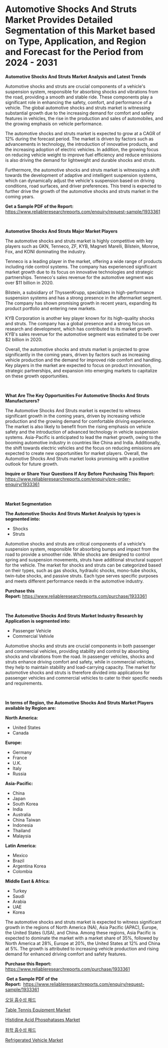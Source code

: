 <p><h1>Automotive Shocks And Struts Market Provides Detailed Segmentation of this Market based on Type, Application, and Region and Forecast for the Period from 2024 - 2031</h1></p><p><strong>Automotive Shocks And Struts Market Analysis and Latest Trends</strong></p>
<p><p>Automotive shocks and struts are crucial components of a vehicle's suspension system, responsible for absorbing shocks and vibrations from the road, providing a smooth and stable ride. These components play a significant role in enhancing the safety, comfort, and performance of a vehicle. The global automotive shocks and struts market is witnessing substantial growth due to the increasing demand for comfort and safety features in vehicles, the rise in the production and sales of automobiles, and the growing emphasis on vehicle performance.</p><p>The automotive shocks and struts market is expected to grow at a CAGR of 12% during the forecast period. The market is driven by factors such as advancements in technology, the introduction of innovative products, and the increasing adoption of electric vehicles. In addition, the growing focus on reducing vehicle weight to improve fuel efficiency and reduce emissions is also driving the demand for lightweight and durable shocks and struts.</p><p>Furthermore, the automotive shocks and struts market is witnessing a shift towards the development of adaptive and intelligent suspension systems, which can dynamically adjust the vehicle's suspension based on driving conditions, road surfaces, and driver preferences. This trend is expected to further drive the growth of the automotive shocks and struts market in the coming years.</p></p>
<p><strong>Get a Sample PDF of the Report:&nbsp;</strong> <a href="https://www.reliableresearchreports.com/enquiry/request-sample/1933361">https://www.reliableresearchreports.com/enquiry/request-sample/1933361</a></p>
<p>&nbsp;</p>
<p><strong>Automotive Shocks And Struts Major Market Players</strong></p>
<p><p>The automotive shocks and struts market is highly competitive with key players such as GKN, Tenneco, ZF, KYB, Magneti Marelli, Bilstein, Monroe, Fox, and KONI dominating the industry. </p><p>Tenneco is a leading player in the market, offering a wide range of products including ride control systems. The company has experienced significant market growth due to its focus on innovative technologies and strategic partnerships. Tenneco's sales revenue for the automotive segment was over $11 billion in 2020.</p><p>Bilstein, a subsidiary of ThyssenKrupp, specializes in high-performance suspension systems and has a strong presence in the aftermarket segment. The company has shown promising growth in recent years, expanding its product portfolio and entering new markets. </p><p>KYB Corporation is another key player known for its high-quality shocks and struts. The company has a global presence and a strong focus on research and development, which has contributed to its market growth. KYB's sales revenue for the automotive segment was estimated to be over $2 billion in 2020.</p><p>Overall, the automotive shocks and struts market is projected to grow significantly in the coming years, driven by factors such as increasing vehicle production and the demand for improved ride comfort and handling. Key players in the market are expected to focus on product innovation, strategic partnerships, and expansion into emerging markets to capitalize on these growth opportunities.</p></p>
<p>&nbsp;</p>
<p><strong>What Are The Key Opportunities For Automotive Shocks And Struts Manufacturers?</strong></p>
<p><p>The Automotive Shocks And Struts market is expected to witness significant growth in the coming years, driven by increasing vehicle production and the growing demand for comfortable driving experience. The market is also likely to benefit from the rising emphasis on vehicle safety and the introduction of advanced technology in vehicle suspension systems. Asia-Pacific is anticipated to lead the market growth, owing to the booming automotive industry in countries like China and India. Additionally, the shift towards electric vehicles and the focus on reducing emissions are expected to create new opportunities for market players. Overall, the Automotive Shocks And Struts market looks promising with a positive outlook for future growth.</p></p>
<p><strong>Inquire or Share Your Questions If Any Before Purchasing This Report:</strong> <a href="https://www.reliableresearchreports.com/enquiry/pre-order-enquiry/1933361">https://www.reliableresearchreports.com/enquiry/pre-order-enquiry/1933361</a></p>
<p>&nbsp;</p>
<p><strong>Market Segmentation</strong></p>
<p><strong>The Automotive Shocks And Struts Market Analysis by types is segmented into:</strong></p>
<p><ul><li>Shocks</li><li>Struts</li></ul></p>
<p><p>Automotive shocks and struts are critical components of a vehicle's suspension system, responsible for absorbing bumps and impact from the road to provide a smoother ride. While shocks are designed to control spring and suspension movements, struts have additional structural support for the vehicle. The market for shocks and struts can be categorized based on their types, such as gas shocks, hydraulic shocks, mono-tube shocks, twin-tube shocks, and passive struts. Each type serves specific purposes and meets different performance needs in the automotive industry.</p></p>
<p><strong>Purchase this Report:&nbsp;</strong><a href="https://www.reliableresearchreports.com/purchase/1933361">https://www.reliableresearchreports.com/purchase/1933361</a></p>
<p>&nbsp;</p>
<p><strong>The Automotive Shocks And Struts Market Industry Research by Application is segmented into:</strong></p>
<p><ul><li>Passenger Vehicle</li><li>Commercial Vehivle</li></ul></p>
<p><p>Automotive shocks and struts are crucial components in both passenger and commercial vehicles, providing stability and control by absorbing shocks and vibrations from the road. In passenger vehicles, shocks and struts enhance driving comfort and safety, while in commercial vehicles, they help to maintain stability and load-carrying capacity. The market for automotive shocks and struts is therefore divided into applications for passenger vehicles and commercial vehicles to cater to their specific needs and requirements.</p></p>
<p>&nbsp;</p>
<p><strong>In terms of Region, the Automotive Shocks And Struts Market Players available by Region are:</strong></p>
<p>
    <p> <strong> North America: </strong>
        <ul>
            <li>United States</li>
            <li>Canada</li>
        </ul>
        </p> 
    <p> <strong> Europe: </strong>
        <ul>
            <li>Germany</li>
            <li>France</li>
            <li>U.K.</li>
            <li>Italy</li>
            <li>Russia</li>
        </ul>
        </p> 
    <p> <strong> Asia-Pacific: </strong>
        <ul>
            <li>China</li>
            <li>Japan</li>
            <li>South Korea</li>
            <li>India</li>
            <li>Australia</li>
            <li>China Taiwan</li>
            <li>Indonesia</li>
            <li>Thailand</li>
            <li>Malaysia</li>
        </ul>
        </p> 
    <p> <strong> Latin America: </strong>
        <ul>
            <li>Mexico</li>
            <li>Brazil</li>
            <li>Argentina Korea</li>
            <li>Colombia</li>
        </ul>
        </p> 
    <p> <strong> Middle East & Africa: </strong>
        <ul>
            <li>Turkey</li>
            <li>Saudi</li>
            <li>Arabia</li>
            <li>UAE</li>
            <li>Korea</li>
        </ul>
    </p>
    </p>
<p><p>The automotive shocks and struts market is expected to witness significant growth in the regions of North America (NA), Asia Pacific (APAC), Europe, the United States (USA), and China. Among these regions, Asia Pacific is expected to dominate the market with a market share of 35%, followed by North America at 28%, Europe at 20%, the United States at 12% and China at 5%. The growth is attributed to increasing vehicle production and rising demand for enhanced driving comfort and safety features.</p></p>
<p><strong>Purchase this Report: </strong><a href="https://www.reliableresearchreports.com/purchase/1933361">https://www.reliableresearchreports.com/purchase/1933361</a></p>
<p>&nbsp;<strong>Get a Sample PDF of the Report:&nbsp;&nbsp;</strong><a href="https://www.reliableresearchreports.com/enquiry/request-sample/1933361">https://www.reliableresearchreports.com/enquiry/request-sample/1933361</a></p>
<p><strong></strong></p>
<p><p><a href="https://medium.com/@nenoworleyg3rknpg0vak2pcs/%EC%9C%A0%EC%83%89%EC%B2%B4-%ED%9D%A1%EC%88%98-%ED%8C%A8%EB%93%9C-%EC%8B%9C%EC%9E%A5-%EB%B6%84%EC%84%9D-%EA%B7%B8%EA%B2%83%EC%9D%98-cagr-%EC%8B%9C%EC%9E%A5-%EC%84%B8%EB%B6%84%ED%99%94-%EB%B0%8F-%EA%B8%80%EB%A1%9C%EB%B2%8C-%EC%82%B0%EC%97%85-%EA%B0%9C%EC%9A%94-1427f9ab438b">오일 흡수성 패드</a></p><p><a href="https://flame-sidecar-702.notion.site/Table-Tennis-Equipment-Market-Research-Report-Reveals-The-Latest-Trends-And-Opportunities-of-this-Ma-eb347ecccd074fc0966bfac215359d56">Table Tennis Equipment Market</a></p><p><a href="https://view.publitas.com/reportprime-1/histidine-acid-phosphatases-market-share-market-new-trends-analysis-report-by-type-by-application-by-end-use-by-region-and-segment-forecasts-2023-2030/">Histidine Acid Phosphatases Market</a></p><p><a href="https://medium.com/@nenoworleyg3rknpg0vak2pcs/%ED%99%94%ED%95%99%ED%9D%A1%EC%88%98%ED%8C%A8%EB%93%9C-%EC%8B%9C%EC%9E%A5%EC%9D%80-%EC%8B%9C%EC%9E%A5-%EC%A0%90%EC%9C%A0%EC%9C%A8-%EC%8B%9C%EC%9E%A5-%EB%8F%99%ED%96%A5-%EB%B0%8F-%EC%8B%9C%EC%9E%A5-%EC%84%B1%EC%9E%A5%EC%97%90-%EB%8C%80%ED%95%9C-%EC%A0%95%EB%B3%B4%EB%A5%BC-%EC%A0%9C%EA%B3%B5%ED%95%A9%EB%8B%88%EB%8B%A4-56c35ef1b3aa">화학 흡수성 패드</a></p><p><a href="https://github.com/myacatherineblakecaczo9vcsw/Market-Research-Report-List-1/blob/main/refrigerated-vehicle-market.md">Refrigerated Vehicle Market</a></p></p>